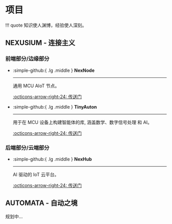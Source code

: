 # 项目

!!! quote
    知识使人渊博，经验使人深刻。

## NEXUSIUM - 连接主义

### 前端部分/边缘部分

<div class="grid cards" markdown>

-   :simple-github:{ .lg .middle } __NexNode__

    ---

    通用 MCU AIoT 节点。


    [:octicons-arrow-right-24: <a href="https://github.com/Shuaiwen-Cui/NexNode.git" target="_blank"> 传送门 </a>](#)

-   :simple-github:{ .lg .middle } __TinyAuton__

    ---

    用于在 MCU 设备上构建智能体的库, 涵盖数学、数字信号处理 和 AI。


    [:octicons-arrow-right-24: <a href="https://github.com/Shuaiwen-Cui/TinyAuton.git" target="_blank"> 传送门 </a>](#)

</div>

### 后端部分/云端部分

<div class="grid cards" markdown>

-   :simple-github:{ .lg .middle } __NexHub__

    ---

    AI 驱动的 IoT 云平台。

    [:octicons-arrow-right-24: <a href="https://github.com/Shuaiwen-Cui/NexHub.git" target="_blank"> 传送门 </a>](#)

</div>

## AUTOMATA - 自动之境

规划中...